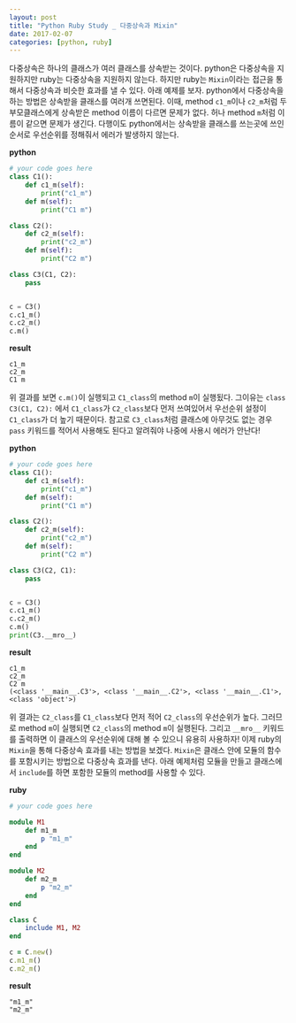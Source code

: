 ```yaml
---
layout: post
title: "Python Ruby Study _ 다중상속과 Mixin"
date: 2017-02-07
categories: [python, ruby]
---
```


다중상속은 하나의 클래스가 여러 클래스를 상속받는 것이다. python은 다중상속을 지원하지만
ruby는 다중상속을 지원하지 않는다. 하지만 ruby는 `Mixin`이라는 접근을 통해서 다중상속과
비슷한 효과를 낼 수 있다. 아래 예제를 보자. python에서 다중상속을 하는 방법은 상속받을
클래스를 여러개 쓰면된다. 이때, method `c1_m`이나 `c2_m`처럼 두 부모클래스에게
상속받은 method 이름이 다르면 문제가 없다. 허나 method `m`처럼 이름이 같으면 문제가
생긴다. 다행이도 python에서는 상속받을 클래스를 쓰는곳에 쓰인 순서로 우선순위를 정해줘서
에러가 발생하지 않는다.

**python**

```python
# your code goes here
class C1():
	def c1_m(self):
		print("c1_m")
	def m(self):
		print("C1 m")

class C2():
	def c2_m(self):
		print("c2_m")
	def m(self):
		print("C2 m")

class C3(C1, C2):
	pass


c = C3()
c.c1_m()
c.c2_m()
c.m()
```

**result**

```
c1_m
c2_m
C1 m
```


위 결과를 보면 `c.m()`이 실행되고 `C1_class`의 method `m`이 실행됬다. 그이유는
`class C3(C1, C2):` 에서 `C1_class`가 `C2_class`보다 먼저 쓰여있어서 우선순위 설정이
`C1_class`가 더 높기 때문이다. 참고로 `C3_class`처럼 클래스에 아무것도 없는 경우
`pass` 키워드를 적어서 사용해도 된다고 알려줘야 나중에 사용시 에러가 안난다!

**python**

```python
# your code goes here
class C1():
	def c1_m(self):
		print("c1_m")
	def m(self):
		print("C1 m")

class C2():
	def c2_m(self):
		print("c2_m")
	def m(self):
		print("C2 m")

class C3(C2, C1):
	pass


c = C3()
c.c1_m()
c.c2_m()
c.m()
print(C3.__mro__)
```

**result**

```
c1_m
c2_m
C2 m
(<class '__main__.C3'>, <class '__main__.C2'>, <class '__main__.C1'>, <class 'object'>)
```


위 결과는 `C2_class`를 `C1_class`보다 먼저 적어 `C2_class`의 우선순위가 높다. 그러므로
method `m`이 실행되면 `C2_class`의 method `m`이 실행된다. 그리고 `__mro__` 키워드를
출력하면 이 클래스의 우선순위에 대해 볼 수 있으니 유용히 사용하자! 이제 ruby의 `Mixin`을
통해 다중상속 효과를 내는 방법을 보겠다. `Mixin`은 클래스 안에 모듈의 함수를 포함시키는
방법으로 다중상속 효과를 낸다. 아래 예제처럼 모듈을 만들고 클래스에서 `include`를 하면
포함한 모듈의 method를 사용할 수 있다.

**ruby**

```ruby
# your code goes here

module M1
	def m1_m
		p "m1_m"
	end
end

module M2
	def m2_m
		p "m2_m"
	end
end

class C
	include M1, M2
end

c = C.new()
c.m1_m()
c.m2_m()
```

**result**

```
"m1_m"
"m2_m"
```
